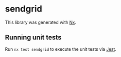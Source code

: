 # sendgrid

This library was generated with [Nx](https://nx.dev).

## Running unit tests

Run `nx test sendgrid` to execute the unit tests via [Jest](https://jestjs.io).
